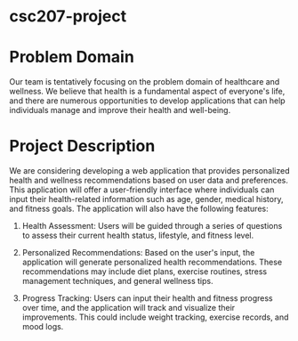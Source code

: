 # csc207-project

# Problem Domain
Our team is tentatively focusing on the problem domain of healthcare and wellness. We believe that health is a fundamental aspect of everyone's life, and there are numerous opportunities to develop applications that can help individuals manage and improve their health and well-being.

# Project Description
We are considering developing a web application that provides personalized health and wellness recommendations based on user data and preferences. This application will offer a user-friendly interface where individuals can input their health-related information such as age, gender, medical history, and fitness goals. The application will also have the following features:

1. Health Assessment: Users will be guided through a series of questions to assess their current health status, lifestyle, and fitness level.

2. Personalized Recommendations: Based on the user's input, the application will generate personalized health recommendations. These recommendations may include diet plans, exercise routines, stress management techniques, and general wellness tips.

3. Progress Tracking: Users can input their health and fitness progress over time, and the application will track and visualize their improvements. This could include weight tracking, exercise records, and mood logs.
